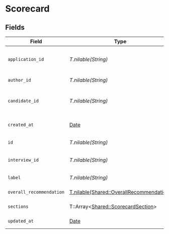 # Scorecard


## Fields

| Field                                                                                    | Type                                                                                     | Required                                                                                 | Description                                                                              | Example                                                                                  |
| ---------------------------------------------------------------------------------------- | ---------------------------------------------------------------------------------------- | ---------------------------------------------------------------------------------------- | ---------------------------------------------------------------------------------------- | ---------------------------------------------------------------------------------------- |
| `application_id`                                                                         | *T.nilable(String)*                                                                      | :heavy_minus_sign:                                                                       | The application ID associated with the scorecard                                         | 1011-12                                                                                  |
| `author_id`                                                                              | *T.nilable(String)*                                                                      | :heavy_minus_sign:                                                                       | The author ID of the scorecard                                                           | 1617-18                                                                                  |
| `candidate_id`                                                                           | *T.nilable(String)*                                                                      | :heavy_minus_sign:                                                                       | The candidate ID associated with the scorecard                                           | 5678-9                                                                                   |
| `created_at`                                                                             | [Date](https://ruby-doc.org/stdlib-2.6.1/libdoc/date/rdoc/Date.html)                     | :heavy_minus_sign:                                                                       | The creation date of the scorecard                                                       | 2021-01-01T00:00.000Z                                                                    |
| `id`                                                                                     | *T.nilable(String)*                                                                      | :heavy_minus_sign:                                                                       | The scorecard ID                                                                         | 1234-5                                                                                   |
| `interview_id`                                                                           | *T.nilable(String)*                                                                      | :heavy_minus_sign:                                                                       | The interview ID associated with the scorecard                                           | 1314-15                                                                                  |
| `label`                                                                                  | *T.nilable(String)*                                                                      | :heavy_minus_sign:                                                                       | The label of the scorecard                                                               | Technical Interview                                                                      |
| `overall_recommendation`                                                                 | [T.nilable(Shared::OverallRecommendation)](../../models/shared/overallrecommendation.md) | :heavy_minus_sign:                                                                       | The overall recommendation                                                               | recommended                                                                              |
| `sections`                                                                               | T::Array<[Shared::ScorecardSection](../../models/shared/scorecardsection.md)>            | :heavy_minus_sign:                                                                       | The sections in the scorecard                                                            |                                                                                          |
| `updated_at`                                                                             | [Date](https://ruby-doc.org/stdlib-2.6.1/libdoc/date/rdoc/Date.html)                     | :heavy_minus_sign:                                                                       | The update date of the scorecard                                                         | 2021-01-01T00:00.000Z                                                                    |